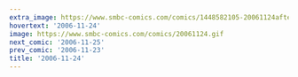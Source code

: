 ```yaml
---
extra_image: https://www.smbc-comics.com/comics/1448582105-20061124after.png
hovertext: '2006-11-24'
image: https://www.smbc-comics.com/comics/20061124.gif
next_comic: '2006-11-25'
prev_comic: '2006-11-23'
title: '2006-11-24'
---
```



